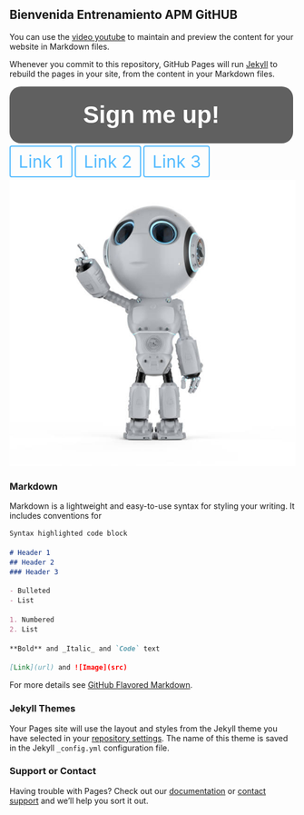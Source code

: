 ## Bienvenida Entrenamiento APM GitHUB

You can use the [video youtube](https://www.youtube.com/watch?v=RRyomkZHSWY) to maintain and preview the content for your website in Markdown files.

Whenever you commit to this repository, GitHub Pages will run [Jekyll](https://jekyllrb.com/) to rebuild the pages in your site, from the content in your Markdown files.

<a style="display: block; height: 100px; width: 500px; background: #606060; color: #ffffff; text-align: center; font-weight: bold; font-size: 300%; line-height: 100px; font-family: Arial; border-radius: 20px; text-decoration: none;" href="http://eepurl.com/bUDMID">Sign me up!</a>

<a href="https://link1.com" style="color:#54bbff;text-decoration:none;border:2px solid #54bbff;border-radius:4px;padding:8px 14px;font-size:30px;">Link 1</a>
<a href="https://link2.com" style="color:#54bbff;text-decoration:none;border:2px solid #54bbff;border-radius:4px;padding:8px 14px;font-size:30px">Link 2</a>
<a href="https://link3.com" style="color:#54bbff;text-decoration:none;border:2px solid #54bbff;border-radius:4px;padding:8px 14px;font-size:30px">Link 3</a>

<img src="robot.jpg" alt="Italian Trulli">

### Markdown

Markdown is a lightweight and easy-to-use syntax for styling your writing. It includes conventions for

```markdown
Syntax highlighted code block

# Header 1
## Header 2
### Header 3

- Bulleted
- List

1. Numbered
2. List

**Bold** and _Italic_ and `Code` text

[Link](url) and ![Image](src)
```

For more details see [GitHub Flavored Markdown](https://guides.github.com/features/mastering-markdown/).

### Jekyll Themes

Your Pages site will use the layout and styles from the Jekyll theme you have selected in your [repository settings](https://github.com/UNAL-APM/APM-Tranning_2021-2/settings/pages). The name of this theme is saved in the Jekyll `_config.yml` configuration file.

### Support or Contact

Having trouble with Pages? Check out our [documentation](https://docs.github.com/categories/github-pages-basics/) or [contact support](https://support.github.com/contact) and we’ll help you sort it out.
